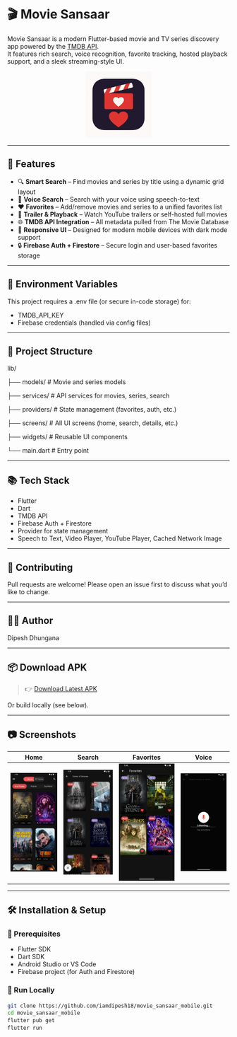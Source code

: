 # 🎬 Movie Sansaar

Movie Sansaar is a modern Flutter-based movie and TV series discovery app powered by the [TMDB API](https://www.themoviedb.org/).  
It features rich search, voice recognition, favorite tracking, hosted playback support, and a sleek streaming-style UI.

<p align="center">
  <img src="assets/logo/ms_logo.png" alt="Movie Sansaar Logo" width="150" />
</p>

---

## 🚀 Features

- 🔍 **Smart Search** – Find movies and series by title using a dynamic grid layout
- 🎤 **Voice Search** – Search with your voice using speech-to-text
- ❤️ **Favorites** – Add/remove movies and series to a unified favorites list
- 🎥 **Trailer & Playback** – Watch YouTube trailers or self-hosted full movies
- 🌐 **TMDB API Integration** – All metadata pulled from The Movie Database
- 📱 **Responsive UI** – Designed for modern mobile devices with dark mode support
- 🔒 **Firebase Auth + Firestore** – Secure login and user-based favorites storage

---

## 🔐 Environment Variables

This project requires a .env file (or secure in-code storage) for:

- TMDB_API_KEY
- Firebase credentials (handled via config files)

---

## 🧱 Project Structure

lib/

├── models/            # Movie and series models

├── services/          # API services for movies, series, search

├── providers/         # State management (favorites, auth, etc.)

├── screens/           # All UI screens (home, search, details, etc.)

├── widgets/           # Reusable UI components

└── main.dart          # Entry point

---

## 📚 Tech Stack

- Flutter
- Dart
- TMDB API
- Firebase Auth + Firestore
- Provider for state management
- Speech to Text, Video Player, YouTube Player, Cached Network Image

---

## 🤝 Contributing

Pull requests are welcome!
Please open an issue first to discuss what you’d like to change.

---

## 🧑‍💻 Author

Dipesh Dhungana

---

## 📦 Download APK

> 👉 [Download Latest APK](https://github.com/iamdipesh18/movie_sansaar_mobile/releases/latest)

Or build locally (see below).

---

## 📷 Screenshots

| Home | Search | Favorites | Voice |
|------|--------|-----------|-------|
| ![Home](assets/screenshots/home.png) | ![Search](assets/screenshots/search.png) | ![Favorites](assets/screenshots/fav.png) | ![Voice](assets/screenshots/voice.png) |

---

## 🛠️ Installation & Setup

### 🔧 Prerequisites
- Flutter SDK 
- Dart SDK
- Android Studio or VS Code
- Firebase project (for Auth and Firestore)

### 🧪 Run Locally

```bash
git clone https://github.com/iamdipesh18/movie_sansaar_mobile.git
cd movie_sansaar_mobile
flutter pub get
flutter run
